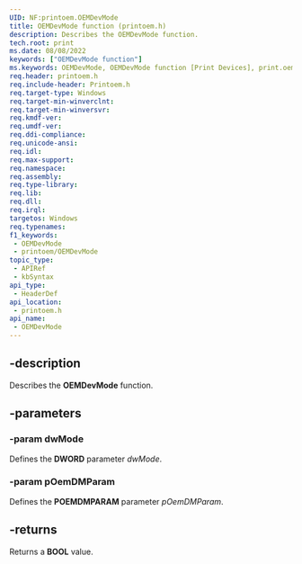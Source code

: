```yaml
---
UID: NF:printoem.OEMDevMode
title: OEMDevMode function (printoem.h)
description: Describes the OEMDevMode function.
tech.root: print
ms.date: 08/08/2022
keywords: ["OEMDevMode function"]
ms.keywords: OEMDevMode, OEMDevMode function [Print Devices], print.oemdevmode, print_obsoletefunctions_7a402f29-f8ab-48cc-951f-89b21f45aebd.xml, printoem/OEMDevMode
req.header: printoem.h
req.include-header: Printoem.h
req.target-type: Windows
req.target-min-winverclnt: 
req.target-min-winversvr: 
req.kmdf-ver: 
req.umdf-ver: 
req.ddi-compliance: 
req.unicode-ansi: 
req.idl: 
req.max-support: 
req.namespace: 
req.assembly: 
req.type-library: 
req.lib: 
req.dll: 
req.irql: 
targetos: Windows
req.typenames: 
f1_keywords:
 - OEMDevMode
 - printoem/OEMDevMode
topic_type:
 - APIRef
 - kbSyntax
api_type:
 - HeaderDef
api_location:
 - printoem.h
api_name:
 - OEMDevMode
---
```


## -description

Describes the **OEMDevMode** function.

## -parameters

### -param dwMode

Defines the **DWORD** parameter *dwMode*.

### -param pOemDMParam

Defines the **POEMDMPARAM** parameter *pOemDMParam*.

## -returns

Returns a **BOOL** value.
